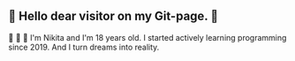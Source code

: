 <h2>👋 Hello dear visitor on my Git-page. 👋 </h2>
👀  👀  👀  I'm Nikita and I'm 18 years old. I started actively learning programming since 2019.
And I turn dreams into reality.

<!---
- 👋 Hi, I’m @stranik28
- 👀 I’m interested in ...
- 🌱 I’m currently learning ...
- 💞️ I’m looking to collaborate on ...
- 📫 How to reach me ...


stranik28/stranik28 is a ✨ special ✨ repository because its `README.md` (this file) appears on your GitHub profile.
You can click the Preview link to take a look at your changes.
--->
